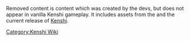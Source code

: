 Removed content is content which was created by the devs, but does not
appear in vanilla Kenshi gameplay. It includes assets from the [](Old_World.md) and the current release of
[Kenshi](Kenshi.md "wikilink").

[Category:Kenshi Wiki](Category:Kenshi_Wiki "wikilink")